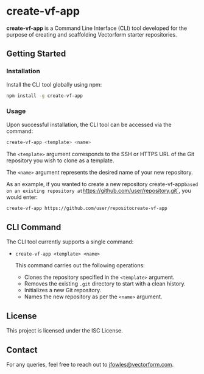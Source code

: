 # create-vf-app

**create-vf-app** is a Command Line Interface (CLI) tool developed for the purpose of creating and scaffolding Vectorform starter repositories.

## Getting Started

### Installation

Install the CLI tool globally using npm:

```bash
npm install -g create-vf-app
```

### Usage

Upon successful installation, the CLI tool can be accessed via the command:

```bash
create-vf-app <template> <name>
```

The `<template>` argument corresponds to the SSH or HTTPS URL of the Git repository you wish to clone as a template.

The `<name>` argument represents the desired name of your new repository.

As an example, if you wanted to create a new repository create-vf-app` based on an existing repository at `https://github.com/user/repository.git`, you would enter:

```bash
create-vf-app https://github.com/user/repositocreate-vf-app
```

## CLI Command

The CLI tool currently supports a single command:

- `create-vf-app <template> <name>`

  This command carries out the following operations:

  - Clones the repository specified in the `<template>` argument.
  - Removes the existing `.git` directory to start with a clean history.
  - Initializes a new Git repository.
  - Names the new repository as per the `<name>` argument.

## License

This project is licensed under the ISC License.

## Contact

For any queries, feel free to reach out to [jfowles@vectorform.com](mailto:jfowles@vectorform.com).
